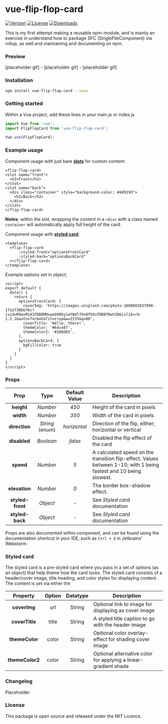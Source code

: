 # vue-flip-flop-card

<p>
  <a href="https://www.npmjs.com/package/vue-flip-flop-card"><img src="https://img.shields.io/npm/v/vue-flip-flop-card.svg" alt="Version"></a>
  <a href="https://www.npmjs.com/package/vue-flip-flop-card"><img src="https://img.shields.io/npm/l/vue-flip-flop-card.svg" alt="License"></a>
  <a href="https://www.npmjs.com/package/vue-flip-flop-card"><img src="https://img.shields.io/npm/dt/vue-flip-flop-card.svg" alt="Downloads"></a>
</p>

This is my first attempt making a reusable npm-module, and is mainly an exercise in understand how to package SFC (SingleFileComponent) via rollup, as well and maintaining and documenting on npm.

### Preview

[placeholder gif] - [placeholder gif] - [placeholder gif]

### Installation

```bash
npm install vue-flip-flop-card --save
```

### Getting started

Within a Vue project, add these lines in your main.js or index.js

```js
import Vue from 'vue';
import FlipFlopCard from 'vue-flip-flop-card';

Vue.use(FlipFlopCard);
```

### Example usage

Component usage with just bare <u>**slots**</u> for custom content:

```vue
<flip-flop-card>
<slot name="front">
  <h2>Front</h2>
</slot>
<slot name="back">
  <div class="container" style="background-color: #4d9193">
    <h2>Back</h2>
  </div>
</slot>
</flip-flop-card>
```

**Notes**; within the slot, wrapping the content in a `<div>` with a class named `container` will automatically apply full
height of the card.

Component usage with <u>**styled card**</u>;

```vue
<template>
  <flip-flop-card
      :styled-front="optionsFrontCard"
      :styled-back="optionsBackCard"
  ></flip-flop-card>
</template>
```
Example options set in object;
```vue
<script>
export default {
  data() {
    return {
      optionsFrontCard: {
        coverImg: 'https://images.unsplash.com/photo-1608903837898-17a1f38bbf6c?ixid=MXwxMjA3fDB8MHxwaG90by1wYWdlfHx8fGVufDB8fHw%3D&ixlib=rb-1.2.1&auto=format&fit=crop&w=2255&q=80',
        coverTitle: 'Hello, there!',
        themeColor: '#64ce87',
        themeColor2: '#188d65',
      },
      optionsBackCard: {
        bgFillColor: true
      }
    }
  }
}
</script>
```

### Props

Prop | Type | Default Value | Description
:---: | :---: | :---: | ---
**height** | *Number* | *450* | Height of the card in pixels
**width** | *Number* | *350* | Width of the card in pixels
**direction** | *String* (enum) | *horizontal* | Direction of the flip, either; horizontal or vertical
**disabled** | *Boolean* | *false* | Disabled the flip effect of the card
**speed** | *Number* | *5* | A calculated speed on the transition flip-effect. Values between 1-10; with 1 being fastest and 10 being slowest.
**elevation** | *Number* | *0* | The border box-shadow effect.
**styled-front** | *Object* | - | See _Styled card_ documentation
**styled-back** | *Object* | - | See _Styled card_ documentation 

Props are also documented within component, and can be found using the documentation shortcut in your IDE, such
as `Ctrl + Q` in Jetbrains' Webstorm.

### Styled card

The styled card is a pre-styled card where you pass in a set of options (as an object) that help theme how the card
looks. The styled card consists of a header/cover image, title heading, and color styles for displaying content. The
content is set via either the  

Property | Option | Datatype | Description
:---: | :---: | :---: | ---
**coverImg** | url | String | Optional link to image for displaying as cover image
**coverTitle** | title | String | A styled title caption to go with the header image
**themeColor** | color | String | Optional color overlay-effect for shading cover image 
**themeColor2** | color | String | Optional alternative color for applying a linear-gradient shade


### Changelog

Placeholder

### License

This package is open source and released under the MIT Licence.